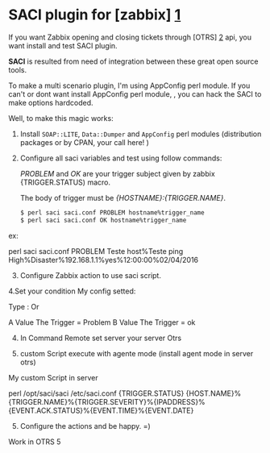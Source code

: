 SACI plugin for [zabbix] [1]
==============================

If you want Zabbix opening and closing tickets through [OTRS] [2] api, you want
install and test SACI plugin. 

**SACI** is resulted from need of integration between these great open source tools.

To make a multi scenario plugin, I'm using AppConfig perl module. 
If you can't or dont want install AppConfig perl module, , you can hack the SACI 
to make options hardcoded. 

Well, to make this magic works:

1. Install `SOAP::LITE`, `Data::Dumper` and `AppConfig` perl modules (distribution packages or by CPAN, your call here! )

2. Configure all saci variables and test using follow commands:

    *PROBLEM* and *OK* are your trigger subject given by zabbix {TRIGGER.STATUS) macro.

    The body of trigger must be *{HOSTNAME}:{TRIGGER.NAME}*.

    ```` bash
    $ perl saci saci.conf PROBLEM hostname%trigger_name 
    $ perl saci saci.conf OK hostname%trigger_name
    ````
ex:


perl saci saci.conf PROBLEM Teste host%Teste ping High%Disaster%192.168.1.1%yes%12:00:00%02/04/2016



3. Configure Zabbix action to use saci script.

4.Set your condition My config setted:


Type : Or

A   Value The Trigger = Problem
B   Value The Trigger = ok

4. In Command Remote set server your server Otrs

5. custom Script execute with agente mode (install agent mode in server otrs)

My custom Script in server 

perl /opt/saci/saci /etc/saci.conf {TRIGGER.STATUS} {HOST.NAME}%{TRIGGER.NAME}%{TRIGGER.SEVERITY}%{IPADDRESS}%{EVENT.ACK.STATUS}%{EVENT.TIME}%{EVENT.DATE} 


5. Configure the actions and be happy. =)


Work in OTRS 5 


[1]: http://zabbix.com "Zabbix"
[2]: http://otrs.org "OTRS"
